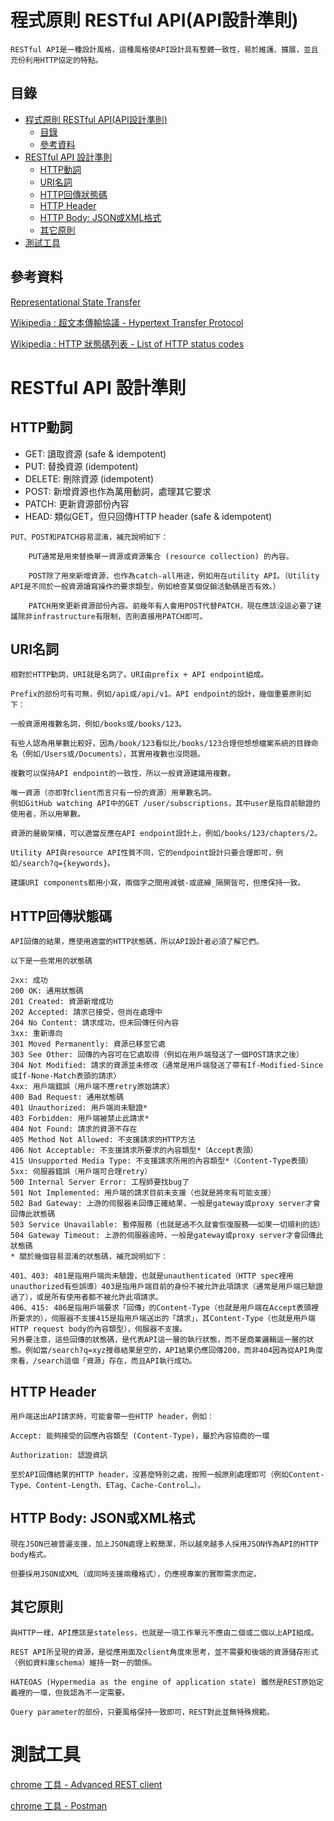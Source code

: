 # 程式原則 RESTful API(API設計準則)

```
RESTful API是一種設計風格，這種風格使API設計具有整體一致性，易於維護、擴展，並且充份利用HTTP協定的特點。
```

## 目錄

- [程式原則 RESTful API(API設計準則)](#程式原則-restful-apiapi設計準則)
	- [目錄](#目錄)
	- [參考資料](#參考資料)
- [RESTful API 設計準則](#restful-api-設計準則)
	- [HTTP動詞](#http動詞)
	- [URI名詞](#uri名詞)
	- [HTTP回傳狀態碼](#http回傳狀態碼)
	- [HTTP Header](#http-header)
	- [HTTP Body: JSON或XML格式](#http-body-json或xml格式)
	- [其它原則](#其它原則)
- [測試工具](#測試工具)

## 參考資料

[Representational State Transfer](https://zh.wikipedia.org/wiki/%E8%A1%A8%E7%8E%B0%E5%B1%82%E7%8A%B6%E6%80%81%E8%BD%AC%E6%8D%A2)

[Wikipedia : 超文本傳輸協議 - Hypertext Transfer Protocol](https://en.wikipedia.org/wiki/Hypertext_Transfer_Protocol#Request_methods)

[Wikipedia : HTTP 狀態碼列表 - List of HTTP status codes](https://en.wikipedia.org/wiki/List_of_HTTP_status_codes)

# RESTful API 設計準則

## HTTP動詞

 - GET: 讀取資源 (safe & idempotent)
 - PUT: 替換資源 (idempotent)
 - DELETE: 刪除資源 (idempotent)
 - POST: 新增資源也作為萬用動詞，處理其它要求
 - PATCH: 更新資源部份內容
 - HEAD: 類似GET，但只回傳HTTP header (safe & idempotent)

```
PUT、POST和PATCH容易混淆，補充說明如下：

	PUT通常是用來替換單一資源或資源集合 (resource collection) 的內容。

	POST除了用來新增資源，也作為catch-all用途，例如用在utility API。（Utility API是不同於一般資源讀寫操作的要求類型，例如檢查某個促銷活動碼是否有效。）

	PATCH用來更新資源部份內容。前幾年有人會用POST代替PATCH，現在應該沒這必要了建議除非infrastructure有限制，否則直接用PATCH即可。
```

## URI名詞

```
相對於HTTP動詞，URI就是名詞了。URI由prefix + API endpoint組成。

Prefix的部份可有可無，例如/api或/api/v1。API endpoint的設計，幾個重要原則如下：

一般資源用複數名詞，例如/books或/books/123。

有些人認為用單數比較好，因為/book/123看似比/books/123合理但想想檔案系統的目錄命名（例如/Users或/Documents），其實用複數也沒問題。

複數可以保持API endpoint的一致性，所以一般資源建議用複數。

唯一資源（亦即對client而言只有一份的資源）用單數名詞。
例如GitHub watching API中的GET /user/subscriptions，其中user是指目前驗證的使用者，所以用單數。

資源的層級架構，可以適當反應在API endpoint設計上，例如/books/123/chapters/2。

Utility API與resource API性質不同，它的endpoint設計只要合理即可，例如/search?q={keywords}。

建議URI components都用小寫，兩個字之間用減號-或底線_隔開皆可，但應保持一致。
```

## HTTP回傳狀態碼

```
API回傳的結果，應使用適當的HTTP狀態碼，所以API設計者必須了解它們。

以下是一些常用的狀態碼

2xx: 成功
200 OK: 通用狀態碼
201 Created: 資源新增成功
202 Accepted: 請求已接受，但尚在處理中
204 No Content: 請求成功，但未回傳任何內容
3xx: 重新導向
301 Moved Permanently: 資源已移至它處
303 See Other: 回傳的內容可在它處取得（例如在用戶端發送了一個POST請求之後）
304 Not Modified: 請求的資源並未修改（通常是用戶端發送了帶有If-Modified-Since或If-None-Match表頭的請求）
4xx: 用戶端錯誤（用戶端不應retry原始請求）
400 Bad Request: 通用狀態碼
401 Unauthorized: 用戶端尚未驗證*
403 Forbidden: 用戶端被禁止此請求*
404 Not Found: 請求的資源不存在
405 Method Not Allowed: 不支援請求的HTTP方法
406 Not Acceptable: 不支援請求所要求的內容類型*（Accept表頭）
415 Unsupported Media Type: 不支援請求所用的內容類型*（Content-Type表頭）
5xx: 伺服器錯誤（用戶端可合理retry）
500 Internal Server Error: 工程師要找bug了
501 Not Implemented: 用戶端的請求目前未支援（也就是將來有可能支援）
502 Bad Gateway: 上游的伺服器未回傳正確結果，一般是gateway或proxy server才會回傳此狀態碼
503 Service Unavailable: 暫停服務（也就是過不久就會恢復服務──如果一切順利的話）
504 Gateway Timeout: 上游的伺服器逾時，一般是gateway或proxy server才會回傳此狀態碼
* 關於幾個容易混淆的狀態碼，補充說明如下：

401、403: 401是指用戶端尚未驗證，也就是unauthenticated（HTTP spec裡用unauthorized有些誤導）403是指用戶端目前的身份不被允許此項請求（通常是用戶端已驗證過了），或是所有使用者都不被允許此項請求。
406、415: 406是指用戶端要求「回傳」的Content-Type（也就是用戶端在Accept表頭裡所要求的），伺服器不支援415是指用戶端送出的「請求」，其Content-Type（也就是用戶端HTTP request body的內容類型），伺服器不支援。
另外要注意，這些回傳的狀態碼，是代表API這一層的執行狀態，而不是商業邏輯這一層的狀態。例如當/search?q=xyz搜尋結果是空的，API結果仍應回傳200，而非404因為從API角度來看，/search這個「資源」存在，而且API執行成功。
```

## HTTP Header

```
用戶端送出API請求時，可能會帶一些HTTP header，例如：

Accept: 能夠接受的回應內容類型 (Content-Type)，屬於內容協商的一環

Authorization: 認證資訊

至於API回傳結果的HTTP header，沒甚麼特別之處，按照一般原則處理即可（例如Content-Type、Content-Length、ETag、Cache-Control…）。
```

## HTTP Body: JSON或XML格式

```
現在JSON已被普遍支援，加上JSON處理上較簡潔，所以越來越多人採用JSON作為API的HTTP body格式。

但要採用JSON或XML（或同時支援兩種格式），仍應視專案的實際需求而定。
```

## 其它原則

```
與HTTP一樣，API應該是stateless，也就是一項工作單元不應由二個或二個以上API組成。

REST API所呈現的資源，是從應用面及client角度來思考，並不需要和後端的資源儲存形式（例如資料庫schema）維持一對一的關係。

HATEOAS (Hypermedia as the engine of application state) 雖然是REST原始定義裡的一環，但我認為不一定需要。

Query parameter的部份，只要風格保持一致即可，REST對此並無特殊規範。
```

# 測試工具

[chrome 工具 - Advanced REST client](https://chrome.google.com/webstore/detail/advanced-rest-client/hgmloofddffdnphfgcellkdfbfbjeloo/related?catego...&hl=zh-TW)

[chrome 工具 - Postman](https://chrome.google.com/webstore/detail/postman/fhbjgbiflinjbdggehcddcbncdddomop/related?catego...&hl=zh-TW)
